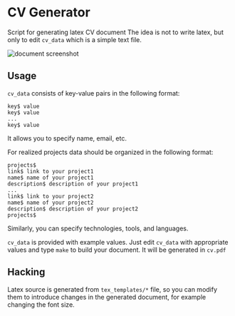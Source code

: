 # CV Generator

Script for generating latex CV document
The idea is not to write latex, but only to edit `cv_data` which is a simple text file.

![document screenshot](img/screenshot.png)

## Usage

`cv_data` consists of key-value pairs in the following format:

```
key$ value
key$ value
...
key$ value
```

It allows you to specify name, email, etc.


For realized projects data should be organized in the following format:

```
projects$
link$ link to your project1
name$ name of your project1
description$ description of your project1
...
link$ link to your project2
name$ name of your project2
description$ description of your project2
projects$
```
Similarly, you can specify technologies, tools, and languages.

`cv_data` is provided with example values.
Just edit `cv_data` with appropriate values and type `make` to build your document.
It will be generated in `cv.pdf`

## Hacking

Latex source is generated from `tex_templates/*` file, so you can modify them to introduce changes in the generated document, for example changing the font size.
